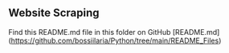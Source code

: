 ## Website Scraping
Find this README.md file in this folder on GitHub [README.md] (https://github.com/bossiilaria/Python/tree/main/README_Files)